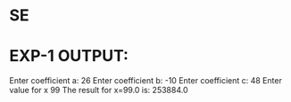 # SE

# EXP-1 OUTPUT:
Enter coefficient a: 26
Enter coefficient b: -10
Enter coefficient c: 48
Enter value for x  99
The result for x=99.0 is: 253884.0
